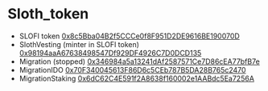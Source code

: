 # Sloth_token
- SLOFI token [0x8c5Bba04B2f5CCCe0f8F951D2DE9616BE190070D](https://explorer.callisto.network/address/0x8c5Bba04B2f5CCCe0f8F951D2DE9616BE190070D/contracts)
- SlothVesting (minter in SLOFI token) [0x98194aaA67638498547Df929DF4926C7D0DCD135](https://explorer.callisto.network/address/0x98194aaA67638498547Df929DF4926C7D0DCD135/contracts)
- Migration (stopped) [0x346984a5a13241dAf2587571Ce7D86cEA77bfB7e](https://explorer.callisto.network/address/0x346984a5a13241dAf2587571Ce7D86cEA77bfB7e/contracts)
- MigrationIDO [0x70F340045613F86D6c5CEb787B5DA28B765c2470](https://explorer.callisto.network/address/0x70F340045613F86D6c5CEb787B5DA28B765c2470/contracts)
- MigrationStaking [0x6dC62C4E591f2A8638f160002e1AABdc5Ea7256A](https://explorer.callisto.network/address/0x6dC62C4E591f2A8638f160002e1AABdc5Ea7256A/contracts)